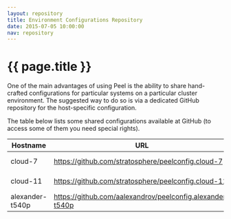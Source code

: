 ```yaml
---
layout: repository
title: Environment Configurations Repository
date: 2015-07-05 10:00:00
nav: repository
---
```


# {{ page.title }}

One of the main advantages of using Peel is the ability to share hand-crafted configurations for particular systems on a particular cluster environment.
The suggested way to do so is via a dedicated GitHub repository for the host-specific configuration.

The table below lists some shared configurations available at GitHub (to access some of them you need special rights).

| Hostname        | URL                                                       | Owner                                        | Public |
| --------------- | --------------------------------------------------------- | -------------------------------------------- |:------:|
| cloud-7         | https://github.com/stratosphere/peelconfig.cloud-7        | [DIMA, TU Berlin](http://dima.tu-berlin.de/) | No     |
| cloud-11        | https://github.com/stratosphere/peelconfig.cloud-11       | [DIMA, TU Berlin](http://dima.tu-berlin.de/) | No     |
| alexander-t540p | https://github.com/aalexandrov/peelconfig.alexander-t540p | [A. Alexandrov](http://alex.androv.de/)      | Yes    |
